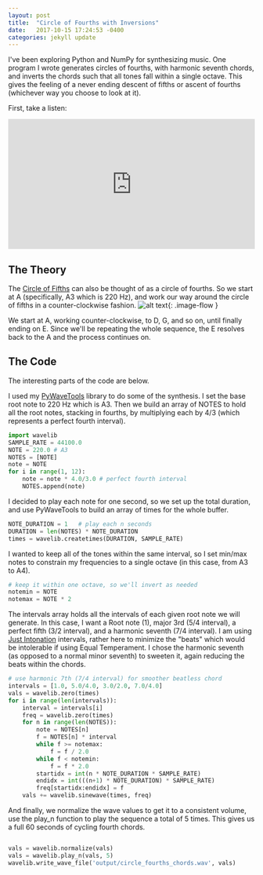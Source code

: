```yaml
---
layout: post
title:  "Circle of Fourths with Inversions"
date:   2017-10-15 17:24:53 -0400
categories: jekyll update
---
```


<style type="text/css">
.image-flow {
  display: block;
  margin-left: auto;
  margin-right: auto;
  /* max-width: 50%; */
  float: left;
}
</style>

I've been exploring Python and NumPy for synthesizing music.  One program I wrote generates circles of fourths, with harmonic seventh chords, and inverts the chords such that all tones fall within a single octave.  This gives the feeling of a never ending descent of fifths or ascent of fourths (whichever way you choose to look at it).

First, take a listen:

<iframe width="100%" height="265" src="https://clyp.it/wz42dsgb/widget" frameborder="0"></iframe>

## The Theory

The [Circle of Fifths](https://en.wikipedia.org/wiki/Circle_of_fifths) can also be thought of as a circle of fourths.  So we start at A (specifically, A3 which is 220 Hz), and work our way around the circle of fifths in a counter-clockwise fashion.
![alt text](https://upload.wikimedia.org/wikipedia/commons/thumb/3/33/Circle_of_fifths_deluxe_4.svg/400px-Circle_of_fifths_deluxe_4.svg.png "Circle of Fifths"){: .image-flow }

We start at A, working counter-clockwise, to D, G, and so on, until finally ending on E.  Since we'll be repeating the whole sequence, the E resolves back to the A and the process continues on.

## The Code

The interesting parts of the code are below.  

I used my [PyWaveTools](https://github.com/randbrown/PyWaveTools) library to do some of the synthesis. I set the base root note to 220 Hz which is A3.  Then we build an array of NOTES to hold all the root notes, stacking in fourths, by multiplying each by 4/3 (which represents a perfect fourth interval).


```python
import wavelib
SAMPLE_RATE = 44100.0
NOTE = 220.0 # A3
NOTES = [NOTE]
note = NOTE
for i in range(1, 12):
    note = note * 4.0/3.0 # perfect fourth interval
    NOTES.append(note)
```

I decided to play each note for one second, so we set up the total duration, and use PyWaveTools to build an array of times for the whole buffer.

```python
NOTE_DURATION = 1   # play each n seconds
DURATION = len(NOTES) * NOTE_DURATION
times = wavelib.createtimes(DURATION, SAMPLE_RATE)
```

I wanted to keep all of the tones within the same interval, so I set min/max notes to constrain my frequencies to a single octave (in this case, from A3 to A4).

```python
# keep it within one octave, so we'll invert as needed
notemin = NOTE
notemax = NOTE * 2
```

The intervals array holds all the intervals of each given root note we will generate. In this case, I want a Root note (1), major 3rd (5/4 interval), a perfect fifth (3/2 interval), and a harmonic seventh (7/4 interval).  I am using [Just Intonation](https://en.wikipedia.org/wiki/Just_intonation) intervals, rather here to minimize the "beats" which would be intolerable if using Equal Temperament.  I chose the harmonic seventh (as opposed to a normal minor seventh) to sweeten it, again reducing the beats within the chords.

```python
# use harmonic 7th (7/4 interval) for smoother beatless chord
intervals = [1.0, 5.0/4.0, 3.0/2.0, 7.0/4.0]
vals = wavelib.zero(times)
for i in range(len(intervals)):
    interval = intervals[i]
    freq = wavelib.zero(times)
    for n in range(len(NOTES)):
        note = NOTES[n]
        f = NOTES[n] * interval
        while f >= notemax:
            f = f / 2.0
        while f < notemin:
            f = f * 2.0
        startidx = int(n * NOTE_DURATION * SAMPLE_RATE)
        endidx = int(((n+1) * NOTE_DURATION) * SAMPLE_RATE)
        freq[startidx:endidx] = f
    vals += wavelib.sinewave(times, freq)
```

And finally, we normalize the wave values to get it to a consistent volume, use the play_n function to play the sequence a total of 5 times.  This gives us a full 60 seconds of cycling fourth chords.  

```python

vals = wavelib.normalize(vals)
vals = wavelib.play_n(vals, 5)
wavelib.write_wave_file('output/circle_fourths_chords.wav', vals)
```
